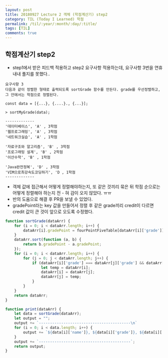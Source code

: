 ```yaml
---
layout: post
title: 20180927 Lecture 2 객체 (학점계산기) step2
category: TIL (Today I Learned) 학점
permalink: /til/:year/:month/:day/:title/
tags: [TIL]
comments: true
---
```


## 학점계산기 step2
- step1에서 받은 피드백 적용하고 step2 요구사항 적용하는데, 요구사항 3번을 연휴내내 풀지를 못했다..

```text
요구사항 3
다음과 같이 정렬한 형태로 출력되도록 sortGrade 함수를 만든다. grade를 우선정렬하고, 그 안에서는 학점으로 정렬된다.

const data = [{...}, {....}., {...}];

> sortMyGrade(data);

-------------
'데이터베이스', 'A' , 3학점
'웹프로그래밍', 'A' , 3학점
'네트워크실습', 'A' , 1학점

'자료구조와 알고리즘', 'B' , 3학점
'프로그래밍 설계', 'B' , 2학점
'이산수학', 'B' , 1학점

'Java완전정복', 'D' , 3학점
'VIM으로최강속도코딩하기', 'D , 1학점
-------------
```

- 객체 값에 접근해서 어떻게 정렬해야하는지, 또 같은 것끼리 묶은 뒤 학점 순으로는 어떻게 정렬해야 하는지 전 - 혀 감이 오지 않았다. ㅠㅠ
- 반의 도움으로 해결 후 PR을 보낼 수 있었다.
- gradePoint라는 key 값을 만들어서 정렬 후 같은 grade끼리 credit이 다르면 credit 값이 큰 것이 앞으로 오도록 수정했다. 

```javascript
function sortGrade(dataArr) {
    for (i = 0; i < dataArr.length; i++) {
        dataArr[i].gradePoint = fourPointFiveTable[dataArr[i]['grade']];
    }
    dataArr.sort(function (a, b) {
        return b.gradePoint - a.gradePoint;
    });
    for (i = 0; i < dataArr.length; i++) {
        for (j = 0; j < dataArr.length; j++) {
            if (dataArr[i]['grade'] === dataArr[j]['grade'] && dataArr[i]['credit'] > dataArr[j]['credit']) {
                let temp = dataArr[i];
                dataArr[i] = dataArr[j];
                dataArr[j] = temp;
            }
        }
    }
    return dataArr;
}

function print(dataArr) {
    let data = sortGrade(dataArr);
    let output = "";
    output += `-----------------------------------------\n`
    for (i = 0; i < data.length; i++) {
        output += `${data[i]['name']}, ${data[i]['grade']}, ${data[i]['credit']}학점\n`
    }
    output += `-----------------------------------------`;
    return output;
}
```

